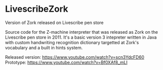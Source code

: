 # LivescribeZork
Version of Zork released on Livescribe pen store

Source code for the Z-machine interpreter that was released as Zork on the Livescribe pen store in 2011.
It's a basic version 3 intepreter written in Java with custom handwriting recognition dictionary targetted at Zork's vocabulary and a built in hints system.

Released version: https://www.youtube.com/watch?v=scn3YdcFD60
Prototype: https://www.youtube.com/watch?v=Bf0XAf8_mLI
